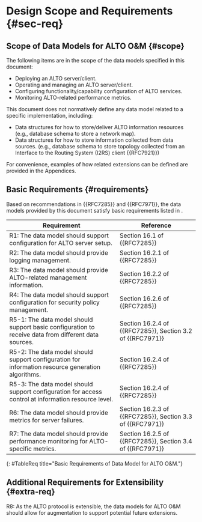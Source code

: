 # Design Scope and Requirements {#sec-req}

## Scope of Data Models for ALTO O&M {#scope}

The following items are in the scope of the data models specified in this document:

- Deploying an ALTO server/client.
- Operating and managing an ALTO server/client.
- Configuring functionality/capability configuration of ALTO services.
- Monitoring ALTO-related performance metrics.

This document does not normatively define any data model related to a specific
implementation, including:

- Data structures for how to store/deliver ALTO information resources (e.g.,
  database schema to store a network map).
- Data structures for how to store information collected from data sources.
  (e.g., database schema to store topology collected from an Interface to the
  Routing System (I2RS) client {{RFC7921}})

For convenience, examples of how related extensions can be defined are provided in the Appendices.

## Basic Requirements {#requirements}

Based on recommendations in {{RFC7285}} and {{RFC7971}}, the
data models provided by this document satisfy basic requirements listed in
[](#TableReq).

| Requirement                                                                                         | Reference                                                 |
| --------------------------------------------------------------------------                          | --------------------------------------------------------- |
| R1: The data model should support configuration for ALTO server setup.                              | Section 16.1 of {{RFC7285}}                               |
| R2: The data model should provide logging management.                                               | Section 16.2.1 of {{RFC7285}}                             |
| R3: The data model should provide ALTO-related management information.                              | Section 16.2.2 of {{RFC7285}}                             |
| R4: The data model should support configuration for security policy management.                     | Section 16.2.6 of {{RFC7285}}                             |
| R5-1: The data model should support basic configuration to receive data from different data sources.| Section 16.2.4 of {{RFC7285}}, Section 3.2 of {{RFC7971}} |
| R5-2: The data model should support configuration for information resource generation algorithms.   | Section 16.2.4 of {{RFC7285}}                             |
| R5-3: The data model should support configuration for access control at information resource level. | Section 16.2.4 of {{RFC7285}}                             |
| R6: The data model should provide metrics for server failures.                                      | Section 16.2.3 of {{RFC7285}}, Section 3.3 of {{RFC7971}} |
| R7: The data model should provide performance monitoring for ALTO-specific metrics.                 | Section 16.2.5 of {{RFC7285}}, Section 3.4 of {{RFC7971}} |
{: #TableReq title="Basic Requirements of Data Model for ALTO O&M."}

## Additional Requirements for Extensibility {#extra-req}

R8: As the ALTO protocol is extensible, the data models for ALTO O&M should
allow for augmentation to support potential future extensions.

<!-- End of sections -->
